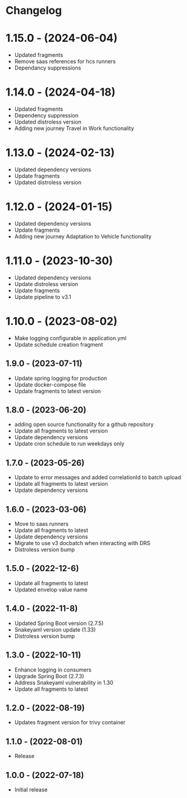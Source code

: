 # Changelog

# 1.15.0 - (2024-06-04)

* Updated fragments 
* Remove saas references for hcs runners 
* Dependancy suppressions

# 1.14.0 - (2024-04-18)

* Updated fragments
* Dependency suppression
* Updated distroless version
* Adding new journey Travel in Work functionality

# 1.13.0 - (2024-02-13)

* Updated dependency versions
* Update fragments
* Updated distroless version

# 1.12.0 - (2024-01-15)

* Updated dependency versions
* Update fragments
* Adding new journey Adaptation to Vehicle functionality

# 1.11.0 - (2023-10-30)

* Updated dependency versions
* Update distroless version
* Update fragments
* Update pipeline to v3.1

# 1.10.0 - (2023-08-02)

* Make logging configurable in application.yml
* Update schedule creation fragment

## 1.9.0 - (2023-07-11)

* Update spring logging for production
* Update docker-compose file
* Update fragments to latest version

## 1.8.0 - (2023-06-20)

* adding open source functionality for a github repository
* Update all fragments to latest version
* Update dependency versions
* Update cron schedule to run weekdays only

## 1.7.0 - (2023-05-26)

* Update to error messages and added correlationId to batch upload
* Update all fragments to latest version
* Update dependency versions

## 1.6.0 - (2023-03-06)

* Move to saas runners
* Update all fragments to latest
* Update dependency versions
* Migrate to use v3 docbatch when interacting with DRS
* Distroless version bump

## 1.5.0 - (2022-12-6)

* Update all fragments to latest
* Updated envelop value name

## 1.4.0 - (2022-11-8)

* Updated Spring Boot version (2.7.5)
* Snakeyaml version update (1.33)
* Distroless version bump

## 1.3.0 - (2022-10-11)

* Enhance logging in consumers
* Upgrade Spring Boot (2.7.3)
* Address Snakeyaml vulnerability in 1.30
* Update all fragments to latest

## 1.2.0 - (2022-08-19)

* Updates fragment version for trivy container

## 1.1.0 - (2022-08-01)

* Release

## 1.0.0 - (2022-07-18)

* Initial release